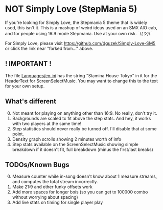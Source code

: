 # NOT Simply Love (StepMania 5)

If you're looking for Simply Love, the Stepmania 5 theme that is widely used, this isn't it. This is a mashup of weird ideas used on an SMX AIO cab, and for people using 16:9 mode Stepmania. Use at your own risk. ¯\\_(ツ)_/¯

For Simply Love, please visit https://github.com/dguzek/Simply-Love-SM5 or click the link near "forked from..." above.

## ! IMPORTANT !

The file [Languages/en.ini](https://github.com/IKA3K/Stamina-House-Tokyo/blob/master/Languages/en.ini#L100) has the string "Stamina House Tokyo" in it for the HeaderText for ScreenSelectMusic. You may want to change this to the text for your own setup.

## What's different

0. Not meant for playing on anything other than 16:9. No really, don't try it.
1. Backgrounds are scaled to fit above the step stats. And hey, it works with two players at the same time!
2. Step statistics should never really be turned off. I'll disable that at some point.
3. Density graph scrolls showing 2 minutes worth of info
4. Step stats available on the ScreenSelectMusic showing simple breakdown if it doesn't fit, full breakdown (minus the first/last breaks)

## TODOs/Known Bugs

0. Measure counter while in-song doesn't know about 1 measure streams, and computes the total stream incorrectly.
1. Make 21:9 and other funky offsets work
2. Add more spaces for longer bois (so you can get to 100000 combo without worrying about spacing)
3. Add live stats on timing for single player play
